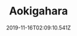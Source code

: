 ---
title: Aokigahara
artist: Harariki For The Sky
date: 2019-11-16T02:09:10.541Z
cover: aokigahara-500.jpg
styles:
  - Black Metal
  - Post-Hardcore
links:
  spotify: https://play.spotify.com/album/63QDHFL9Vt158vy6gN4Old
  youtube: https://youtu.be/dZa6AzFg084
  applemusic: https://itunes.apple.com/us/album/aokigahara/1032661166?uo=4
  soundcloud: ""
  bandcamp: ""
  googleplay: https://play.google.com/music/m/Bnqdhtet6wepzq4p5hhfurxq5b4?signup_if_needed=1
  deezer: ""
---